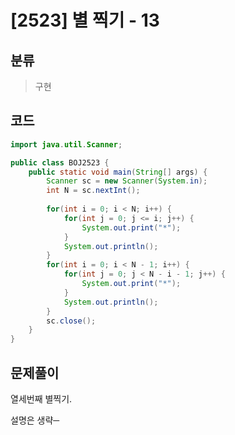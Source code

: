 # [2523] 별 찍기 - 13

## 분류
> 구현
>

## 코드
```java
import java.util.Scanner;

public class BOJ2523 {
	public static void main(String[] args) {
		Scanner sc = new Scanner(System.in);
		int N = sc.nextInt();
		
		for(int i = 0; i < N; i++) {
			for(int j = 0; j <= i; j++) {
				System.out.print("*");
			}
			System.out.println();
		}
		for(int i = 0; i < N - 1; i++) {
			for(int j = 0; j < N - i - 1; j++) {
				System.out.print("*");
			}
			System.out.println();
		}
		sc.close();
	}
}
```

## 문제풀이

열세번째 별찍기. 

설명은 생략─